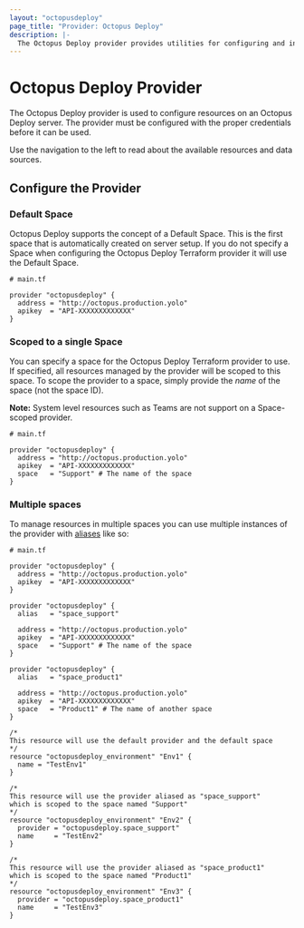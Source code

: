 ```yaml
---
layout: "octopusdeploy"
page_title: "Provider: Octopus Deploy"
description: |-
  The Octopus Deploy provider provides utilities for configuring and interacting with an Octopus Deploy server.
---
```


# Octopus Deploy Provider

The Octopus Deploy provider is used to configure resources on an Octopus Deploy server. The provider must be configured with the proper credentials before it can be used.

Use the navigation to the left to read about the available resources and data sources.

## Configure the Provider

### Default Space

Octopus Deploy supports the concept of a Default Space. This is the first space that is automatically created on server setup. If you do not specify a Space when configuring the Octopus Deploy Terraform provider it will use the Default Space.

```hcl
# main.tf

provider "octopusdeploy" {
  address = "http://octopus.production.yolo"
  apikey  = "API-XXXXXXXXXXXXX"
}
```

### Scoped to a single Space

You can specify a space for the Octopus Deploy Terraform provider to use. If specified, all resources managed by the provider will be scoped to this space. To scope the provider to a space,
simply provide the _name_ of the space (not the space ID).

**Note:** System level resources such as Teams are not support on a Space-scoped provider.

```hcl
# main.tf

provider "octopusdeploy" {
  address = "http://octopus.production.yolo"
  apikey  = "API-XXXXXXXXXXXXX"
  space   = "Support" # The name of the space
}
```

### Multiple spaces

To manage resources in multiple spaces you can use multiple instances of the provider with [aliases](https://www.terraform.io/docs/configuration/providers.html#alias-multiple-provider-instances) like so:

```hcl
# main.tf

provider "octopusdeploy" {
  address = "http://octopus.production.yolo"
  apikey  = "API-XXXXXXXXXXXXX"
}

provider "octopusdeploy" {
  alias   = "space_support"

  address = "http://octopus.production.yolo"
  apikey  = "API-XXXXXXXXXXXXX"
  space   = "Support" # The name of the space
}

provider "octopusdeploy" {
  alias   = "space_product1"

  address = "http://octopus.production.yolo"
  apikey  = "API-XXXXXXXXXXXXX"
  space   = "Product1" # The name of another space
}

/*
This resource will use the default provider and the default space
*/
resource "octopusdeploy_environment" "Env1" {
  name = "TestEnv1"
}

/*
This resource will use the provider aliased as "space_support"
which is scoped to the space named "Support"
*/
resource "octopusdeploy_environment" "Env2" {
  provider = "octopusdeploy.space_support"
  name     = "TestEnv2"
}

/*
This resource will use the provider aliased as "space_product1"
which is scoped to the space named "Product1"
*/
resource "octopusdeploy_environment" "Env3" {
  provider = "octopusdeploy.space_product1"
  name     = "TestEnv3"
}
```